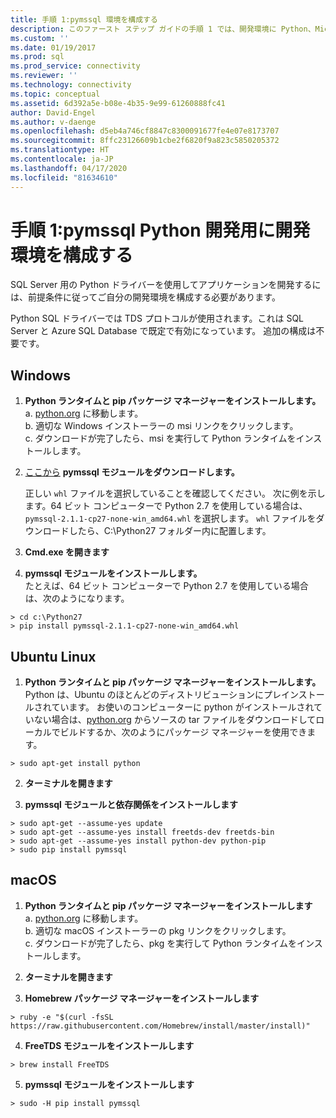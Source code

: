 ```yaml
---
title: 手順 1:pymssql 環境を構成する
description: このファースト ステップ ガイドの手順 1 では、開発環境に Python、Microsoft ODBC Driver for SQL Server、および pymssql をインストールします。
ms.custom: ''
ms.date: 01/19/2017
ms.prod: sql
ms.prod_service: connectivity
ms.reviewer: ''
ms.technology: connectivity
ms.topic: conceptual
ms.assetid: 6d392a5e-b08e-4b35-9e99-61260888fc41
author: David-Engel
ms.author: v-daenge
ms.openlocfilehash: d5eb4a746cf8847c8300091677fe4e07e8173707
ms.sourcegitcommit: 8ffc23126609b1cbe2f6820f9a823c5850205372
ms.translationtype: HT
ms.contentlocale: ja-JP
ms.lasthandoff: 04/17/2020
ms.locfileid: "81634610"
---
```

# <a name="step-1-configure-development-environment-for-pymssql-python-development"></a>手順 1:pymssql Python 開発用に開発環境を構成する
SQL Server 用の Python ドライバーを使用してアプリケーションを開発するには、前提条件に従ってご自分の開発環境を構成する必要があります。    
  
Python SQL ドライバーでは TDS プロトコルが使用されます。これは SQL Server と Azure SQL Database で既定で有効になっています。  追加の構成は不要です。  
  
## <a name="windows"></a>Windows  
  
1. **Python ランタイムと pip パッケージ マネージャーをインストールします。**  
a. [python.org](https://www.python.org/downloads/) に移動します。  
b. 適切な Windows インストーラーの msi リンクをクリックします。   
c. ダウンロードが完了したら、msi を実行して Python ランタイムをインストールします。  
  
2. [ここから](https://www.lfd.uci.edu/~gohlke/pythonlibs/#pymssql) **pymssql モジュールをダウンロードします。**  
  
    正しい `whl` ファイルを選択していることを確認してください。  次に例を示します。64 ビット コンピューターで Python 2.7 を使用している場合は、`pymssql‑2.1.1‑cp27‑none‑win_amd64.whl` を選択します。 `whl` ファイルをダウンロードしたら、C:\Python27 フォルダー内に配置します。  
      
3. **Cmd.exe を開きます**  
  
4. **pymssql モジュールをインストールします。**  
    たとえば、64 ビット コンピューターで Python 2.7 を使用している場合は、次のようになります。  
```  
> cd c:\Python27  
> pip install pymssql‑2.1.1‑cp27‑none‑win_amd64.whl  
```  
  
## <a name="ubuntu-linux"></a>Ubuntu Linux  
  
1. **Python ランタイムと pip パッケージ マネージャーをインストールします。**  Python は、Ubuntu のほとんどのディストリビューションにプレインストールされています。  お使いのコンピューターに python がインストールされていない場合は、[python.org](https://www.python.org/downloads/) からソースの tar ファイルをダウンロードしてローカルでビルドするか、次のようにパッケージ マネージャーを使用できます。  
```  
> sudo apt-get install python   
```  
  
2.  **ターミナルを開きます**  
  
3.  **pymssql モジュールと依存関係をインストールします**  
```  
> sudo apt-get --assume-yes update  
> sudo apt-get --assume-yes install freetds-dev freetds-bin  
> sudo apt-get --assume-yes install python-dev python-pip  
> sudo pip install pymssql  
```  
  
## <a name="macos"></a>macOS
  
1. **Python ランタイムと pip パッケージ マネージャーをインストールします**  
a. [python.org](https://www.python.org/downloads/) に移動します。  
b. 適切な macOS インストーラーの pkg リンクをクリックします。   
c. ダウンロードが完了したら、pkg を実行して Python ランタイムをインストールします。  
  
2.  **ターミナルを開きます**  
  
3. **Homebrew パッケージ マネージャーをインストールします**  
```  
> ruby -e "$(curl -fsSL https://raw.githubusercontent.com/Homebrew/install/master/install)"  
```  
  
4.  **FreeTDS モジュールをインストールします**  
```  
> brew install FreeTDS  
```  
  
5.  **pymssql モジュールをインストールします**  
```  
> sudo -H pip install pymssql  
```
